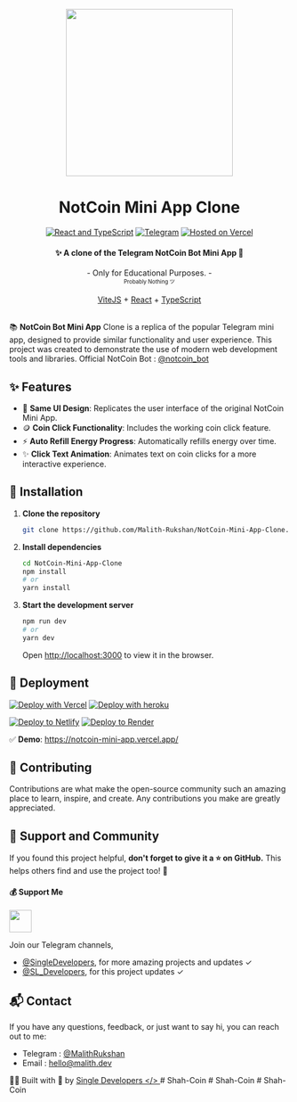 <p style="text-align:center;" align="center">
  <img align="center" src="https://raw.githubusercontent.com/Malith-Rukshan/NotCoin-Mini-App-Clone/main/NotCoin.png" width="300px" height="300px"/>
</p>
<h1 align="center">NotCoin Mini App Clone</h1>
<div align='center'>

[![React and TypeScript](https://img.shields.io/badge/React-+TS-1cd760?logo=react&style=flat)](https://react.dev/)
[![Telegram](https://img.shields.io/badge/Tailwind-CSS-blue?logo=tailwindcss&style=flat)](https://tailwindcss.com/)
[![Hosted on Vercel](https://img.shields.io/badge/Vercel-Demo-0066FF?logo=vercel&style=flat)](https://notcoin-mini-app.vercel.app/)
</div>

<h4 align="center">✨ A clone of the Telegram NotCoin Bot Mini App 🥇</h4>

<div align="center">
  - Only for Educational Purposes. -
  <br/>
  <sup><sub>Probably Nothing ツ</sub></sup>
  <br />
  <br />
  <a href="https://vitejs.dev/">ViteJS</a>
  +
  <a href="https://react.dev/">React</a>
  +
  <a href="https://www.typescriptlang.org/">TypeScript</a>
</div>
</br>

📚 **NotCoin Bot Mini App** Clone is a replica of the popular Telegram mini app, designed to provide similar functionality and user experience. This project was created to demonstrate the use of modern web development tools and libraries. Official NotCoin Bot : [@notcoin_bot](https://t.me/notcoin_bot)

## ✨ Features

- 🎨 **Same UI Design**: Replicates the user interface of the original NotCoin Mini App.
- 🪙 **Coin Click Functionality**: Includes the working coin click feature.
- ⚡️ **Auto Refill Energy Progress**: Automatically refills energy over time.
- ✨ **Click Text Animation**: Animates text on coin clicks for a more interactive experience.

## 💾 Installation
1. **Clone the repository**

    ```bash
    git clone https://github.com/Malith-Rukshan/NotCoin-Mini-App-Clone.git
    ```

2. **Install dependencies**

    ```bash
    cd NotCoin-Mini-App-Clone
    npm install
    # or
    yarn install
    ```

3. **Start the development server**

    ```bash
    npm run dev
    # or
    yarn dev
    ```

    Open [http://localhost:3000](http://localhost:3000) to view it in the browser.

## 🚀 Deployment

[![Deploy with Vercel](https://vercel.com/button)](https://vercel.com/new/clone?repository-url=https://github.com/Malith-Rukshan/NotCoin-Mini-App-Clone)
[![Deploy with heroku](https://www.herokucdn.com/deploy/button.svg)](https://heroku.com/deploy)

[![Deploy to Netlify](https://www.netlify.com/img/deploy/button.svg)](https://app.netlify.com/start/deploy?repository=https://github.com/Malith-Rukshan/NotCoin-Mini-App-Clone)
[![Deploy to Render](https://render.com/images/deploy-to-render-button.svg)](https://render.com/deploy)
</br>

✅ **Demo**: https://notcoin-mini-app.vercel.app/

## 🤝 Contributing
Contributions are what make the open-source community such an amazing place to learn, inspire, and create. Any contributions you make are greatly appreciated.

## 🌟 Support and Community
If you found this project helpful, **don't forget to give it a ⭐ on GitHub.** This helps others find and use the project too! 🫶

#### 💰 Support Me
<a href="https://ko-fi.com/malith" target="_blank" alt="KoFi"><img height="40" src="https://az743702.vo.msecnd.net/cdn/kofi3.png"/></a>

Join our Telegram channels, 

- [@SingleDevelopers](https://t.me/SingleDevelopers), for more amazing projects and updates ✓
- [@SL_Developers](https://t.me/SL_Developers), for this project updates ✓

## 📬 Contact
If you have any questions, feedback, or just want to say hi, you can reach out to me:

- Telegram : [@MalithRukshan](https://t.me/MalithRukshan)
- Email : [hello@malith.dev](mailto:hello@malith.dev)

🧑‍💻 Built with 💖 by [Single Developers </> ](https://t.me/SingleDevelopers)#   S h a h - C o i n  
 #   S h a h - C o i n  
 # Shah-Coin
